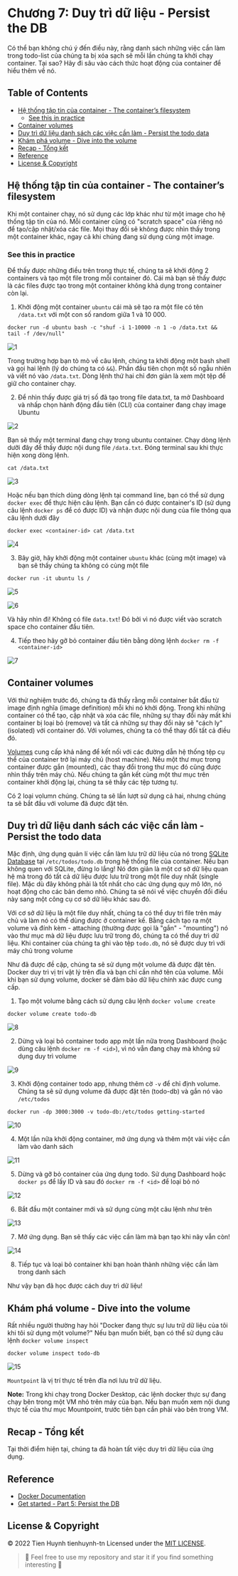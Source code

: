 # Chương 7: Duy trì dữ liệu - Persist the DB

Có thể bạn không chú ý đến điều này, rằng danh sách những việc cần làm trong todo-list của chúng ta bị xóa sạch sẽ mỗi lần chúng ta khởi chạy container. Tại sao? Hãy đi sâu vào cách thức hoạt động của container để hiểu thêm về nó.

## Table of Contents
- [Hệ thống tập tin của container - The container’s filesystem](#hệ-thống-tập-tin-của-container---the-container's-filesystem)
  - [See this in practice](#see-this-in-practice)
- [Container volumes](#container-volumes)
- [Duy trì dữ liệu danh sách các việc cần làm - Persist the todo data](#duy-trì-dữ-liệu-danh-sách-các-việc-cần-làm---persist-the-todo-data)
- [Khám phá volume - Dive into the volume](#khám-phá-volume---dive-into-the-volume)
- [Recap - Tổng kết](#recap----tổng-kết)
- [Reference](#reference)
- [License & Copyright](#license--copyright)

## Hệ thống tập tin của container - The container’s filesystem

Khi một container chạy, nó sử dụng các lớp khác như từ một image cho hệ thống tập tin của nó. Mỗi container cũng có "scratch space" của riêng nó để tạo/cập nhật/xóa các file. Mọi thay đối sẽ không được nhìn thấy trong một container khác, ngay cả khi chúng đang sử dụng cùng một image.

### See this in practice

Để thấy được những điều trên trong thực tế, chúng ta sẽ khởi động 2 containers và tạo một file trong mỗi container đó. Cái mà bạn sẽ thấy được là các files được tạo trong một container không khả dụng trong container còn lại.

1. Khởi động một container `ubuntu` cái mà sẽ tạo ra một file có tên `/data.txt` với một con số random giữa 1 và 10 000.

```
docker run -d ubuntu bash -c "shuf -i 1-10000 -n 1 -o /data.txt && tail -f /dev/null"
```

![1](./imgs/chapter7/1.png)

Trong trường hợp bạn tò mò về câu lệnh, chúng ta khởi động một bash shell và gọi hai lệnh (lý do chúng ta có `&&`). Phần đầu tiên chọn một số ngẫu nhiên và viết nó vào `/data.txt`. Dòng lệnh thứ hai chỉ đơn giản là xem một tệp để giữ cho container chạy.

2. Để nhìn thấy được giá trị số đã tạo trong file data.txt, ta mở Dashboard và nhấp chọn hành động đầu tiên (CLI) của container đang chạy image Ubuntu

![2](./imgs/chapter7/2.png)

Bạn sẽ thấy một terminal đang chạy trong ubuntu container. Chạy dòng lệnh dưỡi đây để thấy được nội dung file `/data.txt`. Đóng terminal sau khi thực hiện xong dòng lệnh.

```
cat /data.txt
```

![3](./imgs/chapter7/3.png)

Hoặc nếu bạn thích dùng dòng lệnh tại command line, bạn có thể sử dụng `docker exec` để thực hiện câu lệnh. Bạn cần có được container's ID (sử dụng câu lệnh `docker ps` để có được ID) và nhận được nội dung của file thông qua câu lệnh dưới đây

```
docker exec <container-id> cat /data.txt
```

![4](./imgs/chapter7/4.png)

3. Bây giờ, hãy khởi động một container `ubuntu` khác (cùng một image) và bạn sẽ thấy chúng ta không có cùng một file

```
docker run -it ubuntu ls /
```

![5](./imgs/chapter7/5.png)

![6](./imgs/chapter7/6.png)

Và hãy nhìn đi! Không có file `data.txt`! Đó bởi vì nó được viết vào scratch space cho container đầu tiên.

4. Tiếp theo hãy gỡ bỏ container đầu tiên bằng dòng lệnh `docker rm -f <container-id>`

![7](./imgs/chapter7/7.png)

## Container volumes

Với thử nghiệm trước đó, chúng ta đã thấy rằng mỗi container bắt đầu từ image định nghĩa (image definition) mỗi khi nó khởi động. Trong khi những container có thể tạo, cập nhật và xóa các file, những sự thay đổi này mất khi container bị loại bỏ (remove) và tất cả những sự thay đổi này sẽ "cách ly" (isolated) với container đó. Với volumes, chúng ta có thể thay đổi tất cả điều đó.

[Volumes](https://docs.docker.com/storage/volumes/) cung cấp khả năng để kết nối với các đường dẫn hệ thống tệp cụ thể của container trở lại máy chủ (host machine). Nếu một thư mục trong container được gắn (mounted), các thay đổi trong thư mục đó cũng được nhìn thấy trên máy chủ. Nếu chúng ta gắn kết cùng một thư mục trên container khởi động lại, chúng ta sẽ thấy các tệp tương tự.

Có 2 loại volumn chúng. Chúng ta sẽ lần lượt sử dụng cả hai, nhưng chúng ta sẽ bắt đầu với volume đã được đặt tên.

## Duy trì dữ liệu danh sách các việc cần làm - Persist the todo data

Mặc định, ứng dụng quản lí việc cần làm lưu trữ dữ liệu của nó trong [SQLite Database](https://www.sqlite.org/index.html) tại `/etc/todos/todo.db` trong hệ thống file của container. Nếu bạn không quen với SQLite, đừng lo lắng! Nó đơn giản là một cơ sở dữ liệu quan hệ mà trong đó tất cả dữ liệu được lưu trữ trong một file duy nhất (single file). Mặc dù đây không phải là tốt nhất cho các ứng dụng quy mô lớn, nó hoạt động cho các bản demo nhỏ. Chúng ta sẽ nói về việc chuyển đổi điều này sang một công cụ cơ sở dữ liệu khác sau đó.

Với cơ sở dữ liệu là một file duy nhất, chúng ta có thể duy trì file trên máy chủ và làm nó có thể dùng được ở container kế. Bằng cách tạo ra một volume và đính kèm - attaching (thường được gọi là "gắn" - "mounting") nó vào thư mục mà dữ liệu được lưu trữ trong đó, chúng ta có thể duy trì dữ liệu. Khi container của chúng ta ghi vào tệp `todo.db`, nó sẽ được duy trì với máy chủ trong volume

Như đã được đề cập, chúng ta sẽ sử dụng một volume đã được đặt tên. Docker duy trì vị trí vật lý trên đĩa và bạn chỉ cần nhớ tên của volume. Mỗi khi bạn sử dụng volume, docker sẽ đảm bảo dữ liệu chính xác được cung cấp.

1. Tạo một volume bằng cách sử dụng câu lệnh `docker volume create`

```
docker volume create todo-db
```

![8](./imgs/chapter7/8.png)

2. Dừng và loại bỏ container todo app một lần nữa trong Dashboard (hoặc dùng câu lệnh `docker rm -f <id>`), vì nó vẫn đang chạy mà không sử dụng duy trì volume

![9](./imgs/chapter7/9.png)

3. Khởi động container todo app, nhưng thêm cờ `-v` để chỉ định volume. Chúng ta sẽ sử dụng volume đã được đặt tên (todo-db) và gắn nó vào `/etc/todos`

```
docker run -dp 3000:3000 -v todo-db:/etc/todos getting-started
```

![10](./imgs/chapter7/10.png)

4. Một lần nữa khởi động container, mở ứng dụng và thêm một vài việc cần làm vào danh sách

![11](./imgs/chapter7/11.png)

5. Dừng và gỡ bỏ container của ứng dụng todo. Sử dụng Dashboard hoặc `docker ps` để lấy ID và sau đó `docker rm -f <id>` để loại bỏ nó

![12](./imgs/chapter7/12.png)

6. Bắt đầu một container mới và sử dụng cùng một câu lệnh như trên

![13](./imgs/chapter7/13.png)

7. Mở ứng dụng. Bạn sẽ thấy các việc cần làm mà bạn tạo khi nãy vẫn còn!

![14](./imgs/chapter7/14.png)

8. Tiếp tục và loại bỏ container khi bạn hoàn thành những việc cần làm trong danh sách

Như vậy bạn đã học được cách duy trì dữ liệu!

## Khám phá volume - Dive into the volume

Rất nhiều người thường hay hỏi "Docker đang thực sự lưu trữ dữ liệu của tôi khi tôi sử dụng một volume?" Nếu bạn muốn biết, bạn có thể sử dụng câu lệnh `docker volume inspect`

```
docker volume inspect todo-db
```

![15](./imgs/chapter7/15.png)

`Mountpoint` là vị trí thực tế trên đĩa nơi lưu trữ dữ liệu.

**Note:** Trong khi chạy trong Docker Desktop, các lệnh docker thực sự đang chạy bên trong một VM nhỏ trên máy của bạn. Nếu bạn muốn xem nội dung thực tế của thư mục Mountpoint, trước tiên bạn cần phải vào bên trong VM.

## Recap  - Tổng kết

Tại thời điểm hiện tại, chúng ta đã hoàn tất việc duy trì dữ liệu của ứng dụng.

## Reference
- [Docker Documentation](https://docs.docker.com/get-started/)
- [Get started - Part 5: Persist the DB](https://docs.docker.com/get-started/05_persisting_data/)

## License & Copyright
&copy; 2022 Tien Huynh tienhuynh-tn Licensed under the [MIT LICENSE](https://github.com/tienhuynh-tn/docker-basic-tutorial/blob/main/LICENSE).

> :love_you_gesture: Feel free to use my repository and star it if you find something interesting :love_you_gesture:


